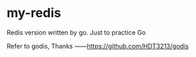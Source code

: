 # my-redis

Redis version written by go. Just to practice Go

Refer to godis, Thanks ——https://github.com/HDT3213/godis
